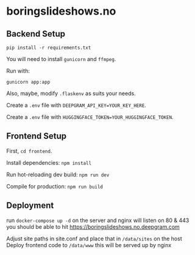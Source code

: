 # boringslideshows.no

## Backend Setup

`pip install -r requirements.txt`

You will need to install `gunicorn` and `ffmpeg`.

Run with:

```
gunicorn app:app
```

Also, maybe, modify `.flaskenv` as suits your needs.

Create a `.env` file with `DEEPGRAM_API_KEY=YOUR_KEY_HERE`.

Create a `.env` file with `HUGGINGFACE_TOKEN=YOUR_HUGGINGFACE_TOKEN`.
## Frontend Setup

First, `cd frontend`.

Install dependencies: `npm install`

Run hot-reloading dev build: `npm run dev`

Compile for production: `npm run build`

## Deployment 
run `docker-compose up -d` on the server and nginx will listen on 80 & 443
you should be able to hit https://boringslideshows.no.deepgram.com

Adjust site paths in site.conf and place that in `/data/sites` on the host
Deploy frontend code to `/data/www` this will be served up by nginx
